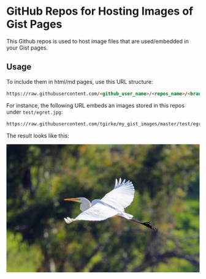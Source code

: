 # GitHub Repos for Hosting Images of Gist Pages

This Github repos is used to host image files that are used/embedded in your Gist pages.

## Usage

To include them in html/md pages, use this URL structure:

```html
https://raw.githubusercontent.com/<github_user_name>/<repos_name>/<branch>/<image_path_in_repos>
```

For instance, the following URL embeds an images stored in this repos under `test/egret.jpg`:

```html
https://raw.githubusercontent.com/tgirke/my_gist_images/master/test/egret.jpg
```

The result looks like this:

<center><img title="Bird in flight" src="https://raw.githubusercontent.com/tgirke/my_gist_images/master/test/egret.jpg" ></center>
